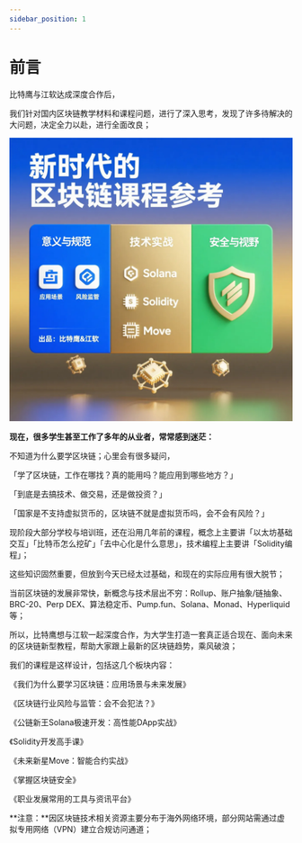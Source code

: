 ```yaml
---
sidebar_position: 1
---
```


# 前言

比特鹰与江软达成深度合作后，

我们针对国内区块链教学材料和课程问题，进行了深入思考，发现了许多待解决的大问题，决定全力以赴，进行全面改良；

![](./img/image01.png)

**现在，很多学生甚至工作了多年的从业者，常常感到迷茫：**

不知道为什么要学区块链；心里会有很多疑问，

「学了区块链，工作在哪找？真的能用吗？能应用到哪些地方？」

「到底是去搞技术、做交易，还是做投资？」

「国家是不支持虚拟货币的，区块链不就是虚拟货币吗，会不会有风险？」



现阶段大部分学校与培训班，还在沿用几年前的课程，概念上主要讲「以太坊基础交互」「比特币怎么挖矿」「去中心化是什么意思」，技术编程上主要讲「Solidity编程」；

这些知识固然重要，但放到今天已经太过基础，和现在的实际应用有很大脱节；

当前区块链的发展非常快，新概念与技术层出不穷：Rollup、账户抽象/链抽象、BRC-20、Perp DEX、算法稳定币、Pump.fun、Solana、Monad、Hyperliquid等；



所以，比特鹰想与江软一起深度合作，为大学生打造一套真正适合现在、面向未来的区块链新型教程，帮助大家跟上最新的区块链趋势，乘风破浪；



我们的课程是这样设计，包括这几个板块内容：

《我们为什么要学习区块链：应用场景与未来发展》

《区块链行业风险与监管：会不会犯法？》

《公链新王Solana极速开发：高性能DApp实战》

《Solidity开发高手课》

《未来新星Move：智能合约实战》

《掌握区块链安全》

《职业发展常用的工具与资讯平台》



**注意：**因区块链技术相关资源主要分布于海外网络环境，部分网站需通过虚拟专用网络（VPN）建立合规访问通道；